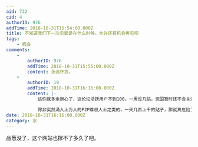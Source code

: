 ```yaml
---
aid: 732
cid: 4
authorID: 976
addTime: 2018-10-31T15:54:00.000Z
title: 不知道我们下一次见面是在什么时候。也许还有机会再见吧
tags:
    - 机会
comments:
    -
        authorID: 976
        addTime: 2018-10-31T15:55:00.000Z
        content: 永远怀念。
    -
        authorID: 19
        addTime: 2018-10-31T16:16:00.000Z
        content: |-
            这你就多余担心了，这论坛活跃用户不到100，一周没几贴，党国暂时还不会关注到这。。。

            除非突然涌入上万人的P2P维权人士之类的，一天几百上千的贴子，那就真危险了。
date: 2018-10-31T16:16:00.000Z
category: 水
---
```


品葱没了，这个网站也撑不了多久了吧。
